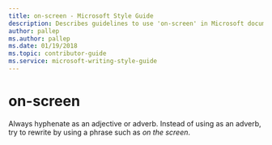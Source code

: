 ```yaml
---
title: on-screen - Microsoft Style Guide
description: Describes guidelines to use 'on-screen' in Microsoft documents. Always hyphenate as an adjective or adverb.
author: pallep
ms.author: pallep
ms.date: 01/19/2018
ms.topic: contributor-guide
ms.service: microsoft-writing-style-guide
---
```


# on-screen

Always
hyphenate as an adjective or adverb. Instead of using as an
adverb, try to rewrite by using a phrase such as *on the screen*.
